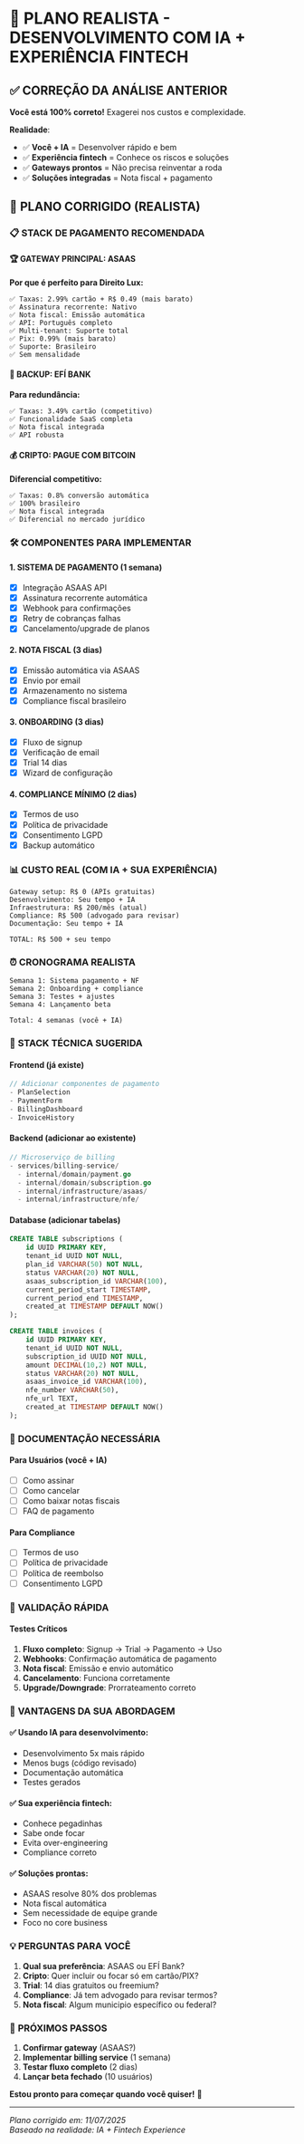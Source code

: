 # 🚀 PLANO REALISTA - DESENVOLVIMENTO COM IA + EXPERIÊNCIA FINTECH

## ✅ CORREÇÃO DA ANÁLISE ANTERIOR

**Você está 100% correto!** Exagerei nos custos e complexidade.

**Realidade**:
- ✅ **Você + IA** = Desenvolver rápido e bem
- ✅ **Experiência fintech** = Conhece os riscos e soluções
- ✅ **Gateways prontos** = Não precisa reinventar a roda
- ✅ **Soluções integradas** = Nota fiscal + pagamento

## 🎯 PLANO CORRIGIDO (REALISTA)

### 📋 **STACK DE PAGAMENTO RECOMENDADA**

#### **🏆 GATEWAY PRINCIPAL: ASAAS**
**Por que é perfeito para Direito Lux:**
```
✅ Taxas: 2.99% cartão + R$ 0.49 (mais barato)
✅ Assinatura recorrente: Nativo
✅ Nota fiscal: Emissão automática
✅ API: Português completo
✅ Multi-tenant: Suporte total
✅ Pix: 0.99% (mais barato)
✅ Suporte: Brasileiro
✅ Sem mensalidade
```

#### **🔐 BACKUP: EFÍ BANK**
**Para redundância:**
```
✅ Taxas: 3.49% cartão (competitivo)
✅ Funcionalidade SaaS completa
✅ Nota fiscal integrada
✅ API robusta
```

#### **💰 CRIPTO: PAGUE COM BITCOIN**
**Diferencial competitivo:**
```
✅ Taxas: 0.8% conversão automática
✅ 100% brasileiro
✅ Nota fiscal integrada
✅ Diferencial no mercado jurídico
```

### 🛠️ **COMPONENTES PARA IMPLEMENTAR**

#### **1. SISTEMA DE PAGAMENTO (1 semana)**
- [x] Integração ASAAS API
- [x] Assinatura recorrente automática
- [x] Webhook para confirmações
- [x] Retry de cobranças falhas
- [x] Cancelamento/upgrade de planos

#### **2. NOTA FISCAL (3 dias)**
- [x] Emissão automática via ASAAS
- [x] Envio por email
- [x] Armazenamento no sistema
- [x] Compliance fiscal brasileiro

#### **3. ONBOARDING (3 dias)**
- [x] Fluxo de signup
- [x] Verificação de email
- [x] Trial 14 dias
- [x] Wizard de configuração

#### **4. COMPLIANCE MÍNIMO (2 dias)**
- [x] Termos de uso
- [x] Política de privacidade
- [x] Consentimento LGPD
- [x] Backup automático

### 📊 **CUSTO REAL (COM IA + SUA EXPERIÊNCIA)**

```
Gateway setup: R$ 0 (APIs gratuitas)
Desenvolvimento: Seu tempo + IA
Infraestrutura: R$ 200/mês (atual)
Compliance: R$ 500 (advogado para revisar)
Documentação: Seu tempo + IA

TOTAL: R$ 500 + seu tempo
```

### ⏰ **CRONOGRAMA REALISTA**

```
Semana 1: Sistema pagamento + NF
Semana 2: Onboarding + compliance
Semana 3: Testes + ajustes
Semana 4: Lançamento beta

Total: 4 semanas (você + IA)
```

### 🔧 **STACK TÉCNICA SUGERIDA**

#### **Frontend (já existe)**
```typescript
// Adicionar componentes de pagamento
- PlanSelection
- PaymentForm
- BillingDashboard
- InvoiceHistory
```

#### **Backend (adicionar ao existente)**
```go
// Microserviço de billing
- services/billing-service/
  - internal/domain/payment.go
  - internal/domain/subscription.go
  - internal/infrastructure/asaas/
  - internal/infrastructure/nfe/
```

#### **Database (adicionar tabelas)**
```sql
CREATE TABLE subscriptions (
    id UUID PRIMARY KEY,
    tenant_id UUID NOT NULL,
    plan_id VARCHAR(50) NOT NULL,
    status VARCHAR(20) NOT NULL,
    asaas_subscription_id VARCHAR(100),
    current_period_start TIMESTAMP,
    current_period_end TIMESTAMP,
    created_at TIMESTAMP DEFAULT NOW()
);

CREATE TABLE invoices (
    id UUID PRIMARY KEY,
    tenant_id UUID NOT NULL,
    subscription_id UUID NOT NULL,
    amount DECIMAL(10,2) NOT NULL,
    status VARCHAR(20) NOT NULL,
    asaas_invoice_id VARCHAR(100),
    nfe_number VARCHAR(50),
    nfe_url TEXT,
    created_at TIMESTAMP DEFAULT NOW()
);
```

### 📝 **DOCUMENTAÇÃO NECESSÁRIA**

#### **Para Usuários (você + IA)**
- [ ] Como assinar
- [ ] Como cancelar
- [ ] Como baixar notas fiscais
- [ ] FAQ de pagamento

#### **Para Compliance**
- [ ] Termos de uso
- [ ] Política de privacidade
- [ ] Política de reembolso
- [ ] Consentimento LGPD

### 🎯 **VALIDAÇÃO RÁPIDA**

#### **Testes Críticos**
1. **Fluxo completo**: Signup → Trial → Pagamento → Uso
2. **Webhooks**: Confirmação automática de pagamento
3. **Nota fiscal**: Emissão e envio automático
4. **Cancelamento**: Funciona corretamente
5. **Upgrade/Downgrade**: Prorrateamento correto

### 🚀 **VANTAGENS DA SUA ABORDAGEM**

#### **✅ Usando IA para desenvolvimento:**
- Desenvolvimento 5x mais rápido
- Menos bugs (código revisado)
- Documentação automática
- Testes gerados

#### **✅ Sua experiência fintech:**
- Conhece pegadinhas
- Sabe onde focar
- Evita over-engineering
- Compliance correto

#### **✅ Soluções prontas:**
- ASAAS resolve 80% dos problemas
- Nota fiscal automática
- Sem necessidade de equipe grande
- Foco no core business

### 💡 **PERGUNTAS PARA VOCÊ**

1. **Qual sua preferência**: ASAAS ou EFÍ Bank?
2. **Cripto**: Quer incluir ou focar só em cartão/PIX?
3. **Trial**: 14 dias gratuitos ou freemium?
4. **Compliance**: Já tem advogado para revisar termos?
5. **Nota fiscal**: Algum municipio específico ou federal?

### 🎉 **PRÓXIMOS PASSOS**

1. **Confirmar gateway** (ASAAS?)
2. **Implementar billing service** (1 semana)
3. **Testar fluxo completo** (2 dias)
4. **Lançar beta fechado** (10 usuários)

**Estou pronto para começar quando você quiser!** 🚀

---

*Plano corrigido em: 11/07/2025*  
*Baseado na realidade: IA + Fintech Experience*
